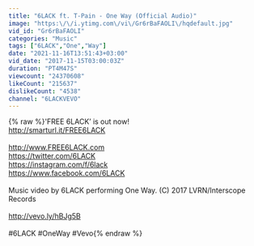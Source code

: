 ```yaml
---
title: "6LACK ft. T-Pain - One Way (Official Audio)"
image: "https:\/\/i.ytimg.com\/vi\/Gr6rBaFAOLI\/hqdefault.jpg"
vid_id: "Gr6rBaFAOLI"
categories: "Music"
tags: ["6LACK","One","Way"]
date: "2021-11-16T13:51:43+03:00"
vid_date: "2017-11-15T03:00:03Z"
duration: "PT4M47S"
viewcount: "24370608"
likeCount: "215637"
dislikeCount: "4538"
channel: "6LACKVEVO"
---
```

{% raw %}'FREE 6LACK’ is out now! <br /><a rel="nofollow" target="blank" href="http://smarturl.it/FREE6LACK">http://smarturl.it/FREE6LACK</a> <br /><br /><a rel="nofollow" target="blank" href="http://www.FREE6LACK.com">http://www.FREE6LACK.com</a><br /><a rel="nofollow" target="blank" href="https://twitter.com/6LACK">https://twitter.com/6LACK</a><br /><a rel="nofollow" target="blank" href="https://instagram.com/f/6lack">https://instagram.com/f/6lack</a><br /><a rel="nofollow" target="blank" href="https://www.facebook.com/6LACK">https://www.facebook.com/6LACK</a><br /><br />Music video by 6LACK performing One Way. (C) 2017 LVRN/Interscope Records<br /><br /><a rel="nofollow" target="blank" href="http://vevo.ly/hBJg5B">http://vevo.ly/hBJg5B</a><br /><br />#6LACK #OneWay #Vevo{% endraw %}

